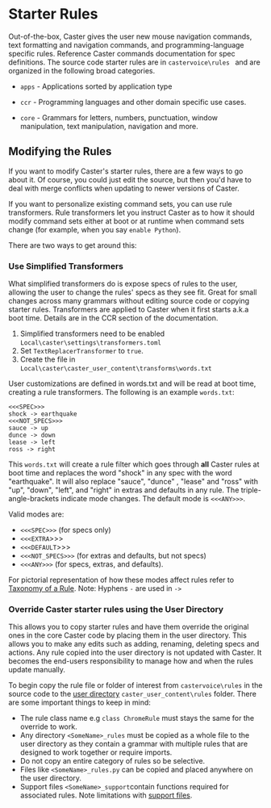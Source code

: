 # Starter Rules

Out-of-the-box, Caster gives the user new mouse navigation commands, text formatting and navigation commands, and programming-language specific rules. Reference Caster commands documentation for spec definitions. The source code starter rules are in `castervoice\rules `  and are organized in the following broad categories.

- `apps` - Applications sorted by application type

- `ccr` -  Programming languages and other domain specific use cases.

- `core` - Grammars for letters, numbers, punctuation, window manipulation, text manipulation, navigation and more.

## Modifying the Rules

If you want to modify Caster's starter rules, there are a few ways to go about it. Of course, you could just edit the source, but then you'd have to deal with merge conflicts when updating to newer versions of Caster. 

If you want to personalize existing command sets, you can use rule transformers. Rule transformers let you instruct Caster as to how it should modify command sets either at boot or at runtime when command sets change (for example, when you say `enable Python`).

There are two ways to get around this:

### Use Simplified Transformers

   What simplified transformers do is expose specs of rules to the user, allowing the user to change the rules' specs as they see fit. Great for small changes across many grammars without editing source code or copying starter rules.  Transformers are applied to Caster when it first starts a.k.a boot time. Details are in the CCR section of the documentation.

   1. Simplified transformers need to be enabled `Local\caster\settings\transformers.toml`
   2. Set `TextReplacerTransformer` to `true`.
   3. Create the file in `Local\caster\caster_user_content\transforms\words.txt`

   User customizations are defined in words.txt and will be read at boot time, creating a rule transformers. The following is an example `words.txt`:

   ```text
   <<<SPEC>>>
   shock -> earthquake
   <<<NOT_SPECS>>>
   sauce -> up
   dunce -> down
   lease -> left
   ross -> right
   ```

   ​This `words.txt` will create a rule filter which goes through **all** Caster rules at boot time and replaces the word "shock" in any spec with the word "earthquake". It will also replace "sauce", "dunce" , "lease" and "ross"  with "up", "down", "left", and "right" in extras and defaults in any rule. The triple-angle-brackets indicate mode changes.  The default mode is `<<<ANY>>>`.

   Valid modes are:

   - `<<<SPEC>>>` (for specs only)
   - `<<<EXTRA`>>>
   - `<<<DEFAULT`>>>
   - `<<<NOT_SPECS>>>` (for extras and defaults, but not specs)
   - `<<<ANY>>>` (for specs, extras, and defaults).

   For pictorial representation of how these modes affect rules refer to [Taxonomy of a Rule](https://caster.readthedocs.io/en/latest/readthedocs/Rule_Construction/Taxonomy_of_a_Rule/).
   Note: Hyphens `-` are used in `->`

### Override Caster starter rules using the User Directory

   This allows you to copy starter rules and have them override the original ones in the core Caster code by placing them in the user directory. This allows you to make any edits such as adding, renaming, deleting specs and actions. Any rule copied into the user directory is not updated with Caster. It becomes the end-users responsibility to manage how and when the rules update manually. 

   To begin copy the rule file or folder of interest from `castervoice\rules` in the source code to the [user directory](https://caster.readthedocs.io/en/latest/readthedocs/User_Dir/Caster_User_Dir/) `caster_user_content\rules` folder. There are some important things to keep in mind:

- The rule class name e.g  `class ChromeRule` must stays the same for the override to work.
- Any directory `<SomeName>_rules` must be copied as a whole file to the user directory as they contain a grammar with multiple rules that are designed to work together or require imports.
- Do not copy an entire category of rules so be selective.
- Files like `<SomeName>_rules.py` can be copied and placed anywhere on the user directory.
- Support files `<SomeName>_support`contain functions required for associated rules. Note limitations with [support files](https://github.com/dictation-toolbox/Caster/issues/711).
